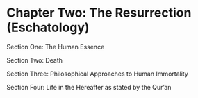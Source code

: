 Chapter Two:  The Resurrection (Eschatology)
============================================

Section One: The Human Essence

Section Two: Death

Section Three: Philosophical Approaches to Human Immortality

Section Four: Life in the Hereafter as stated by the Qur’an


